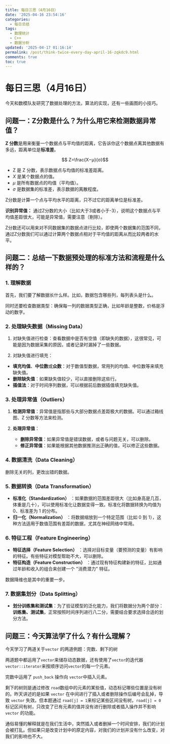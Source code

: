 ```yaml
---
title: 每日三思（4月16日）
date: '2025-04-16 23:54:16'
categories:
  - 每日总结
tags:
  - 数理统计
  - C++
  - 数据分析
updated: '2025-04-17 01:16:14'
permalink: /post/think-twice-every-day-april-16-zqkdc9.html
comments: true
toc: true
---
```




# 每日三思（4月16日）

今天和数模队友研究了数据处理的方法，算法的实现，还有一些画图的小技巧。

## 问题一：Z分数是什么？为什么用它来检测数据异常值？

**Z 分数**是用来衡量一个数据点与平均值的距离，它告诉你这个数据点离其他数据有多远，距离单位是**标准差**。

$$
Z=\frac{X−μ}{σ}
​
$$

* Z 是 Z 分数，表示数据点与均值的标准差距离。
* $X$ 是某个数据点的值。
* $\mu$ 是所有数据点的均值（平均值）。
* $\sigma$ 是数据集的标准差，表示数据的离散程度。

Z分数是计算一个点与平均水平的距离，只不过它的距离单位是标准差。

**识别异常值：** 通过Z分数的大小（比如大于3或者小于-3），说明这个数据点与平均值差距很大，可能是异常值，需要注意（剔除）。

Z分数还可以用来对不同数据集的数据点进行比较，即使两个数据集的范围不同，通过Z分数我们可以通过计算两个数据点相对于平均值的距离从而比较两者的水平。

## 问题二：总结一下数据预处理的标准方法和流程是什么样的？

### 1. **理解数据**

首先，我们要了解数据长什么样。比如，数据包含哪些列，每列表头是什么。

同时还要检查数据类型：确保每一列的数据类型正确，比如年龄是整数，价格是浮动的数字。

### 2. **处理缺失数据（Missing Data）**

1. 对缺失值进行检查：查看数据中是否有空值（即缺失的数据），这很常见，可能是因为数据采集的原因，或者记录时漏掉了一些数据。

2. 对缺失值进行填充：

* **填充均值**、**中位数**或**众数**：对于数值型数据，常用列的均值、中位数等来填充缺失值。
* **删除缺失值**：如果缺失值较少，可以直接删除这些行。
* **插值法**：对于时间序列数据，可以根据前后数据插值填充缺失值。

### 3. **处理异常值（Outliers）**

1. **检测异常值**：异常值是指那些与大部分数据点差距极大的数据。可以通过箱线图、Z 分数等方法来检测。

2. **处理异常值**：

    * **删除异常值**：如果异常值是错误数据，或者与问题无关，可以删除。
    * **修正异常值**：如果能根据其他数据推测出正确的值，可以修正这些数据。

### 4. **数据清洗（Data Cleaning）**

删除无关的列，更改出错的数据。

### 5. **数据转换（Data Transformation）**

* **标准化（Standardization）** ：如果数据的范围差距很大（比如身高是几百，体重是几十），可以使用标准化让数据变得一致。标准化将数据转换为均值为 0、标准差为 1 的分布。
* **归一化（Normalization）** ：将数据缩放到一个特定范围（比如 0 到 1），这种方法适用于数值范围有差距的数据，尤其在神经网络中常用。

### 6. **特征工程（Feature Engineering）**

* **特征选择（Feature Selection）** ：选择对目标变量（要预测的变量）有影响的特征。有些特征对模型帮助不大，可以删除。
* **特征构造（Feature Construction）** ：通过现有特征构建新的特征，比如通过年龄和收入的组合来创建一个 "消费潜力" 特征。

数据降维也是其中的重要一步。

### 7. **数据集划分（Data Splitting）**

* **划分训练集和测试集**：为了验证模型的泛化能力，我们将数据分为两个部分：**训练集、测试集**，正常按照时间序列进行八二分，需要结合要求选择合适的划分方法。

### 

## 问题三：今天算法学了什么？有什么理解？

今天学习了两道关于`vector`​ 的两道例题：完数、剩下的树

两道题中都运用了`vector`​ 来储存动态数据，还有使用了`vector`​的迭代器 `vector::iterator`​ 来按顺序访问`vector`​的每一个元素。

完数中运用了 `push_back`​ 操作向 `vector`​ 中插入元素。

剩下的树则是通过修改 `road`​ 数组中的元素的某些值，动态标记哪些位置是没有树的。昨天讲述的是如果 `vector`​ 在中间进行了插入或者删除操作后编号会乱掉，导致 `vector`​ 失效。但本题通过 `road[j] = 1`​ 来标记某些区间没有树，`road[j] = 0`​ 标记区间有树，只改变了已有元素的值并没有进行删除或者插入操作并不影响 `vector`​ 的功能。

通俗易懂的解释就是在我们生活中，突然插入或者删掉一个时间安排，我们的计划会被打乱。但如果只是改变计划中的原定内容，对我们的计划并没有什么改变，对我们的影响也不大。

‍

